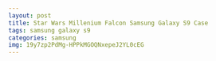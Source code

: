 ```yaml
---
layout: post
title: Star Wars Millenium Falcon Samsung Galaxy S9 Case
tags: samsung galaxy s9
categories: samsung
img: 19y7zp2PdMg-HPPkMGOQNxepeJ2YL0cEG
---
```

